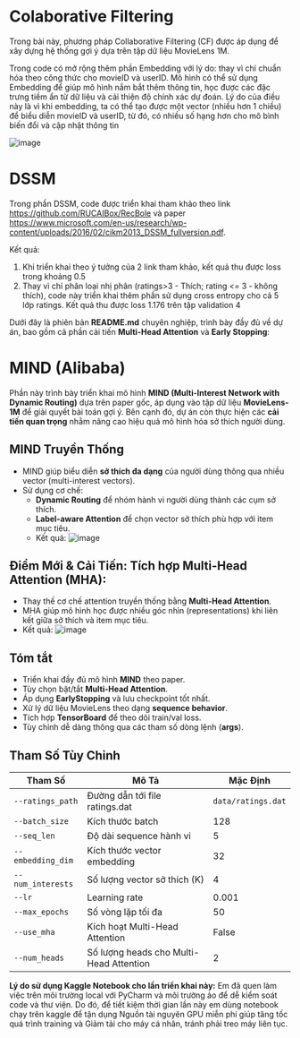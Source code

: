 # Colaborative Filtering
Trong bài này, phương pháp Collaborative Filtering (CF) được áp dụng để xây dựng hệ thống gợi ý dựa trên tập dữ liệu MovieLens 1M.

Trong code có mở rộng thêm phần Embedding với lý do: thay vì chỉ chuẩn hóa theo công thức cho movieID và userID. Mô hình có thể sử dụng Embedding để giúp mô hình nắm bắt thêm thông tin, học được các đặc trưng tiềm ẩn từ dữ liệu và cải thiện độ chính xác dự đoán. Lý do của điều này là vì khi embedding, ta có thể tạo được một vector (nhiều hơn 1 chiều) để biểu diễn movieID và userID, từ đó, có nhiều số hạng hơn cho mô bình biến đổi và cập nhật thông tin

![image](https://github.com/user-attachments/assets/330a770e-a5eb-4494-80bc-34d6e7748d1f)

# DSSM
Trong phần DSSM, code được triển khai tham khảo theo link https://github.com/RUCAIBox/RecBole và paper https://www.microsoft.com/en-us/research/wp-content/uploads/2016/02/cikm2013_DSSM_fullversion.pdf.

Kết quả:
1. Khi triển khai theo ý tưởng của 2 link tham khảo, kết quả thu được loss trong khoảng 0.5
2. Thay vì chỉ phân loại nhị phân (ratings>3 - Thích; rating <= 3 - không thích), code này triển khai thêm phần sử dụng cross entropy cho cả 5 lớp ratings. Kết quả thu được loss 1.176 trên tập validation 4


Dưới đây là phiên bản **README.md** chuyên nghiệp, trình bày đầy đủ về dự án, bao gồm cả phần cải tiến **Multi-Head Attention** và **Early Stopping**:

# MIND (Alibaba)

Phần này trình bày triển khai mô hình **MIND (Multi-Interest Network with Dynamic Routing)** dựa trên paper gốc, áp dụng vào tập dữ liệu **MovieLens-1M** để giải quyết bài toán gợi ý. Bên cạnh đó, dự án còn thực hiện các **cải tiến quan trọng** nhằm nâng cao hiệu quả mô hình hóa sở thích người dùng.

## MIND Truyền Thống
- MIND giúp biểu diễn **sở thích đa dạng** của người dùng thông qua nhiều vector (multi-interest vectors).
- Sử dụng cơ chế:
  - **Dynamic Routing** để nhóm hành vi người dùng thành các cụm sở thích.
  - **Label-aware Attention** để chọn vector sở thích phù hợp với item mục tiêu.
  - Kết quả:
![image](https://github.com/user-attachments/assets/4237ad27-c664-45ff-9daf-5b877c4fb897)


##  Điểm Mới & Cải Tiến: **Tích hợp Multi-Head Attention (MHA)**:
   - Thay thế cơ chế attention truyền thống bằng **Multi-Head Attention**.
   - MHA giúp mô hình học được nhiều góc nhìn (representations) khi liên kết giữa sở thích và item mục tiêu.
   - Kết quả:
![image](https://github.com/user-attachments/assets/4d2c6c7f-ba4b-46b8-9c75-f80ef8459575)


## Tóm tắt
- Triển khai đầy đủ mô hình **MIND** theo paper.
- Tùy chọn bật/tắt **Multi-Head Attention**.
- Áp dụng **EarlyStopping** và lưu checkpoint tốt nhất.
- Xử lý dữ liệu MovieLens theo dạng **sequence behavior**.
- Tích hợp **TensorBoard** để theo dõi train/val loss.
- Tùy chỉnh dễ dàng thông qua các tham số dòng lệnh (**args**).

## Tham Số Tùy Chỉnh

| Tham Số         | Mô Tả                                         | Mặc Định  |
|-----------------|-----------------------------------------------|-----------|
| `--ratings_path`| Đường dẫn tới file ratings.dat                | `data/ratings.dat` |
| `--batch_size`  | Kích thước batch                              | 128       |
| `--seq_len`     | Độ dài sequence hành vi                       | 5         |
| `--embedding_dim`| Kích thước vector embedding                  | 32        |
| `--num_interests`| Số lượng vector sở thích (K)                 | 4         |
| `--lr`          | Learning rate                                 | 0.001     |
| `--max_epochs`  | Số vòng lặp tối đa                            | 50        |
| `--use_mha`     | Kích hoạt Multi-Head Attention                | False     |
| `--num_heads`   | Số lượng heads cho Multi-Head Attention       | 2         |

**Lý do sử dụng Kaggle Notebook cho lần triển khai này:** Em đã quen làm việc trên môi trường local với PyCharm và môi trường ảo để dễ kiểm soát code và thư viện. Do đó, để tiết kiệm thời gian lần này em dùng notebook chạy trên kaggle để tận dụng Nguồn tài nguyên GPU miễn phí giúp tăng tốc quá trình training và Giảm tải cho máy cá nhân, tránh phải treo máy liên tục.




